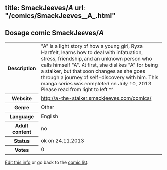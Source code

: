 title: SmackJeeves/_A_
url: "/comics/SmackJeeves__A_.html"
---
Dosage comic SmackJeeves/_A_
-----------------------------------------

<p id="msg"></p>
<script type="text/javascript">
if (window.location.search === '?edit_info_mail=sent_ok') {
  var elem = document.getElementById("msg");
  elem.innerHTML = 'Edited information sucessfully sent for review, which is usually done daily. Thanks!';
  elem.className = 'ok';
}
</script>
<table class="comicinfo">
<tr>
<th>Description</th><td>&quot;A&quot; is a light story of how a young girl, Ryza Hartfelt, learns how to deal with infatuation, stress, friendship, and an unknown person who calls himself &quot;A&quot;. At first, she dislikes &quot;A&quot; for being a stalker, but that soon changes as she goes through a journey of self-discovery with him. This manga series was completed on July 10, 2013 Please read from right to left ^^</td>
</tr>
<tr>
<th>Website</th><td><a href="http://a-the-stalker.smackjeeves.com/comics/">http://a-the-stalker.smackjeeves.com/comics/</a></td>
</tr>
<tr>
<th>Genre</th><td>Other</td>
</tr>
<tr>
<th>Language</th><td>English</td>
</tr>
<tr>
<th>Adult content</th><td>no</td>
</tr>
<tr>
<th>Status</th><td>ok on 24.11.2013</td>
</tr>
<tr>
<th>Votes</th><td>0</td>
</tr>
</table>

[Edit this info](SmackJeeves__A__edit.html) or go back to the [comic list](../comic-index.html).

